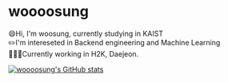 # woooosung

:smile:Hi, I'm woosung, currently studying in KAIST<br/>
:pencil2:I'm intereseted in Backend engineering and Machine Learning<br/>
👨🏻‍💻Currently working in H2K, Daejeon.<br/>

[![woooosung's GitHub stats](https://github-readme-stats.vercel.app/api?username=woooosung)](https://github.com/anuraghazra/github-readme-stats)

